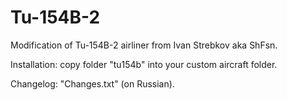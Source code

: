 # Tu-154B-2
Modification of Tu-154B-2 airliner from Ivan Strebkov aka ShFsn.

Installation: copy folder "tu154b" into your custom aircraft folder.

Changelog: "Changes.txt" (on Russian).

